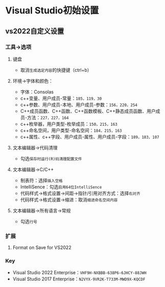 # Visual Studio初始设置

## vs2022自定义设置

### 工具->选项

1. 键盘
    + 取消`生成选定内容`的快捷键（ctrl+b）

1. 环境->字体和颜色：
    + 字体：Consolas
    + c++变量、用户成员-常量：`185，119，30`
    + c++参数、用户成员-本地、用户成员-参数：`156，220，254`
    + C++成员函数、C++函数、C++函数模板、C++静态成员函数、用户成员-方法：`227，227，164`
    + c++枚举器，用户类型-枚举成员：`150，215，163`
    + c++命名空间，用户类型-命名空间：`184，215，163`
    + c++属性、c++字段、用户成员-属性、用户成员-字段：`189，183，107`

1. 文本编辑器->代码清理
    + 勾选`保存时运行(R)码清理配置文件`

1. 文本编辑器->C/C++
    + 制表符：选择`插入空格`
    + IntelliSence：勾选`启用64位IntelliSence`
    + 代码样式->格式设置->间距->指针/引用对齐方式：选择`右对齐`
    + 代码样式->格式设置->缩进：取消`缩进命名空间内容`

1. 文本编辑器->所有语言->常规
    + 勾选`行号`

### 扩展

1. Format on Save for VS2022

### Key

+ Visual Studio 2022 Enterprise：`VHF9H-NXBBB-638P6-6JHCY-88JWH`
+ Visual Studio 2017 Enterprise：`N2VYX-9VR2K-T733M-MWD9X-KQCDF`
